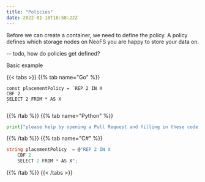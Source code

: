 ```yaml
---
title: "Policies"
date: 2022-01-18T18:58:22Z
---
```


Before we can create a container, we need to define the policy. A policy defines which storage nodes on NeoFS you are happy to store your data on.


-- todo, how do policies get defined?


Basic example

{{< tabs >}}
{{% tab name="Go" %}}
```
const placementPolicy = `REP 2 IN X
CBF 2
SELECT 2 FROM * AS X
`
```
{{% /tab %}}
{{% tab name="Python" %}}
```python
print("please help by opening a Pull Request and filling in these code snippets!")
```
{{% /tab %}}
{{% tab name="C#" %}}
```c#
string placementPolicy  = @"REP 2 IN X
    CBF 2
    SELECT 2 FROM * AS X";
```
{{% /tab %}}
{{< /tabs >}}
